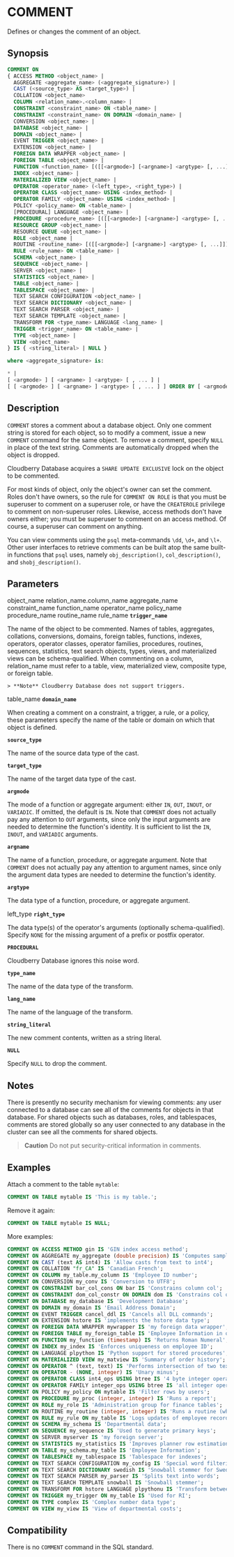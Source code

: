 # COMMENT

Defines or changes the comment of an object.

## Synopsis

```sql
COMMENT ON
{ ACCESS METHOD <object_name> |
  AGGREGATE <aggregate_name> (<aggregate_signature>) |
  CAST (<source_type> AS <target_type>) |
  COLLATION <object_name>
  COLUMN <relation_name>.<column_name> |
  CONSTRAINT <constraint_name> ON <table_name> |
  CONSTRAINT <constraint_name> ON DOMAIN <domain_name> |
  CONVERSION <object_name> |
  DATABASE <object_name> |
  DOMAIN <object_name> |
  EVENT TRIGGER <object_name> |
  EXTENSION <object_name> |
  FOREIGN DATA WRAPPER <object_name> |
  FOREIGN TABLE <object_name> |
  FUNCTION <function_name> [([[<argmode>] [<argname>] <argtype> [, ...]])] |
  INDEX <object_name> |
  MATERIALIZED VIEW <object_name> |
  OPERATOR <operator_name> (<left_type>, <right_type>) |
  OPERATOR CLASS <object_name> USING <index_method> |
  OPERATOR FAMILY <object_name> USING <index_method> |
  POLICY <policy_name> ON <table_name> |
  [PROCEDURAL] LANGUAGE <object_name> |
  PROCEDURE <procedure_name> [([[<argmode>] [<argname>] <argtype> [, ...]])] |
  RESOURCE GROUP <object_name> |
  RESOURCE QUEUE <object_name> |
  ROLE <object_name |
  ROUTINE <routine_name> [([[<argmode>] [<argname>] <argtype> [, ...]])] |
  RULE <rule_name> ON <table_name> |
  SCHEMA <object_name> |
  SEQUENCE <object_name> |
  SERVER <object_name> |
  STATISTICS <object_name> |
  TABLE <object_name> |
  TABLESPACE <object_name> |
  TEXT SEARCH CONFIGURATION <object_name> |
  TEXT SEARCH DICTIONARY <object_name> |
  TEXT SEARCH PARSER <object_name> |
  TEXT SEARCH TEMPLATE <object_name> |
  TRANSFORM FOR <type_name> LANGUAGE <lang_name> |
  TRIGGER <trigger_name> ON <table_name> |
  TYPE <object_name> |
  VIEW <object_name>
} IS { <string_literal> | NULL }

where <aggregate_signature> is:

* |
[ <argmode> ] [ <argname> ] <argtype> [ , ... ] |
[ [ <argmode> ] [ <argname> ] <argtype> [ , ... ] ] ORDER BY [ <argmode> ] [ <argname> ] <argtype> [ , ... ]
```

## Description

`COMMENT` stores a comment about a database object. Only one comment string is stored for each object, so to modify a comment, issue a new `COMMENT` command for the same object. To remove a comment, specify `NULL` in place of the text string. Comments are automatically dropped when the object is dropped.

Cloudberry Database acquires a `SHARE UPDATE EXCLUSIVE` lock on the object to be commented.

For most kinds of object, only the object's owner can set the comment. Roles don't have owners, so the rule for `COMMENT ON ROLE` is that you must be superuser to comment on a superuser role, or have the `CREATEROLE` privilege to comment on non-superuser roles. Likewise, access methods don't have owners either; you must be superuser to comment on an access method. Of course, a superuser can comment on anything.

You can view comments using the `psql` meta-commands `\dd`, `\d+`, and `\l+`. Other user interfaces to retrieve comments can be built atop the same built-in functions that `psql` uses, namely `obj_description()`, `col_description()`, and `shobj_description()`.

## Parameters

object_name
relation_name.column_name
aggregate_name
constraint_name
function_name
operator_name
policy_name
procedure_name
routine_name
rule_name
**`trigger_name`**

The name of the object to be commented. Names of tables, aggregates, collations, conversions, domains, foreign tables, functions, indexes, operators, operator classes, operator families, procedures, routines, sequences, statistics, text search objects, types, views, and materialized views can be schema-qualified. When commenting on a column, relation_name must refer to a table, view, materialized view, composite type, or foreign table.

    > **Note** Cloudberry Database does not support triggers.

table_name
**`domain_name`**

When creating a comment on a constraint, a trigger, a rule, or a policy, these parameters specify the name of the table or domain on which that object is defined.

**`source_type`**

The name of the source data type of the cast.

**`target_type`**

The name of the target data type of the cast.

**`argmode`**

The mode of a function or aggregate argument: either `IN`, `OUT`, `INOUT`, or `VARIADIC`. If omitted, the default is `IN`. Note that `COMMENT` does not actually pay any attention to `OUT` arguments, since only the input arguments are needed to determine the function's identity. It is sufficient to list the `IN`, `INOUT`, and `VARIADIC` arguments.

**`argname`**

The name of a function, procedure, or aggregate argument. Note that `COMMENT` does not actually pay any attention to argument names, since only the argument data types are needed to determine the function's identity.

**`argtype`**

The data type of a function, procedure, or aggregate argument.

left_type
**`right_type`**

The data type(s) of the operator's arguments (optionally schema-qualified). Specify `NONE` for the missing argument of a prefix or postfix operator.

**`PROCEDURAL`**

Cloudberry Database ignores this noise word.

**`type_name`**

The name of the data type of the transform.

**`lang_name`**

The name of the language of the transform.

**`string_literal`**

The new comment contents, written as a string literal.

**`NULL`**

Specify `NULL` to drop the comment.

## Notes

There is presently no security mechanism for viewing comments: any user connected to a database can see all of the comments for objects in that database. For shared objects such as databases, roles, and tablespaces, comments are stored globally so any user connected to any database in the cluster can see all the comments for shared objects.

> **Caution** Do not put security-critical information in comments.

## Examples

Attach a comment to the table `mytable`:

```sql
COMMENT ON TABLE mytable IS 'This is my table.';
```

Remove it again:

```sql
COMMENT ON TABLE mytable IS NULL;
```

More examples:

```sql
COMMENT ON ACCESS METHOD gin IS 'GIN index access method';
COMMENT ON AGGREGATE my_aggregate (double precision) IS 'Computes sample variance';
COMMENT ON CAST (text AS int4) IS 'Allow casts from text to int4';
COMMENT ON COLLATION "fr_CA" IS 'Canadian French';
COMMENT ON COLUMN my_table.my_column IS 'Employee ID number';
COMMENT ON CONVERSION my_conv IS 'Conversion to UTF8';
COMMENT ON CONSTRAINT bar_col_cons ON bar IS 'Constrains column col';
COMMENT ON CONSTRAINT dom_col_constr ON DOMAIN dom IS 'Constrains col of domain';
COMMENT ON DATABASE my_database IS 'Development Database';
COMMENT ON DOMAIN my_domain IS 'Email Address Domain';
COMMENT ON EVENT TRIGGER cancel_ddl IS 'Cancels all DLL commands';
COMMENT ON EXTENSION hstore IS 'implements the hstore data type';
COMMENT ON FOREIGN DATA WRAPPER mywrapper IS 'my foreign data wrapper';
COMMENT ON FOREIGN TABLE my_foreign_table IS 'Employee Information in other database';
COMMENT ON FUNCTION my_function (timestamp) IS 'Returns Roman Numeral';
COMMENT ON INDEX my_index IS 'Enforces uniqueness on employee ID';
COMMENT ON LANGUAGE plpython IS 'Python support for stored procedures';
COMMENT ON MATERIALIZED VIEW my_matview IS 'Summary of order history';
COMMENT ON OPERATOR ^ (text, text) IS 'Performs intersection of two texts';
COMMENT ON OPERATOR - (NONE, integer) IS 'Unary minus';
COMMENT ON OPERATOR CLASS int4_ops USING btree IS '4 byte integer operators for btrees';
COMMENT ON OPERATOR FAMILY integer_ops USING btree IS 'all integer operators for btrees';
COMMENT ON POLICY my_policy ON mytable IS 'Filter rows by users';
COMMENT ON PROCEDURE my_proc (integer, integer) IS 'Runs a report';
COMMENT ON ROLE my_role IS 'Administration group for finance tables';
COMMENT ON ROUTINE my_routine (integer, integer) IS 'Runs a routine (which is a function or procedure)';
COMMENT ON RULE my_rule ON my_table IS 'Logs updates of employee records';
COMMENT ON SCHEMA my_schema IS 'Departmental data';
COMMENT ON SEQUENCE my_sequence IS 'Used to generate primary keys';
COMMENT ON SERVER myserver IS 'my foreign server';
COMMENT ON STATISTICS my_statistics IS 'Improves planner row estimations';
COMMENT ON TABLE my_schema.my_table IS 'Employee Information';
COMMENT ON TABLESPACE my_tablespace IS 'Tablespace for indexes';
COMMENT ON TEXT SEARCH CONFIGURATION my_config IS 'Special word filtering';
COMMENT ON TEXT SEARCH DICTIONARY swedish IS 'Snowball stemmer for Swedish language';
COMMENT ON TEXT SEARCH PARSER my_parser IS 'Splits text into words';
COMMENT ON TEXT SEARCH TEMPLATE snowball IS 'Snowball stemmer';
COMMENT ON TRANSFORM FOR hstore LANGUAGE plpythonu IS 'Transform between hstore and Python dict';
COMMENT ON TRIGGER my_trigger ON my_table IS 'Used for RI';
COMMENT ON TYPE complex IS 'Complex number data type';
COMMENT ON VIEW my_view IS 'View of departmental costs';
```

## Compatibility

There is no `COMMENT` command in the SQL standard.




